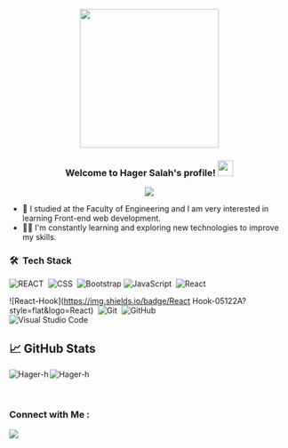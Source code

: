 


<p align="center">
  <img width="250" src="https://media.giphy.com/media/jIgXf4hgbHCeKiXpvt/giphy.gif">
</p>

<h3 align="center">
  Welcome to Hager Salah's profile!
  <img src="https://media.giphy.com/media/hvRJCLFzcasrR4ia7z/giphy.gif" width="28">
</h3>

<!-- Typing SVG by DenverCoder1 - https://github.com/DenverCoder1/readme-typing-svg -->
<p align="center">
  <a href="https://github.com/DenverCoder1/readme-typing-svg"><img src="https://readme-typing-svg.herokuapp.com/?lines=Front-end%20web%20developer;Always%20learning%20new%20things&font=Fira%20Code&center=true&width=440&height=45&color=f75c7e&vCenter=true&size=22"></a>
</p> 

- 🏢 I studied at the Faculty of Engineering and I am very interested in learning Front-end web development.
- 👨‍💻 I'm constantly learning and exploring new technologies to improve my skills.

### 🛠 &nbsp;Tech Stack

![REACT](https://img.shields.io/badge/-HTML-05122A?style=flat&logo=HTML5)&nbsp;
![CSS](https://img.shields.io/badge/-CSS-05122A?style=flat&logo=CSS3&logoColor=1572B6)&nbsp;
![Bootstrap](https://img.shields.io/badge/-Bootstrap-05122A?style=flat&logo=bootstrap&logoColor=563D7C)
![JavaScript](https://img.shields.io/badge/-JavaScript-05122A?style=flat&logo=javascript)&nbsp;
![React](https://img.shields.io/badge/-REACT-05122A?style=flat&logo=REACT)&nbsp;<br />

![React-Hook](https://img.shields.io/badge/React Hook-05122A?style=flat&logo=React)&nbsp;
![Git](https://img.shields.io/badge/-Git-05122A?style=flat&logo=git)&nbsp;
![GitHub](https://img.shields.io/badge/-GitHub-05122A?style=flat&logo=github)&nbsp;
<br />
![Visual Studio Code](https://img.shields.io/badge/-Visual%20Studio%20Code-05122A?style=flat&logo=visual-studio-code&logoColor=007ACC)&nbsp;

## &#x1f4c8; GitHub Stats

<p align="left"><img align="left" src="https://github-readme-stats.vercel.app/api/top-langs?username=Hager-h&show_icons=true&locale=en&layout=compact&theme=radical" alt="Hager-h" /></p>

 
 <p><img align="center" src="https://github-readme-streak-stats.herokuapp.com/?user=Hager-h&theme=radical" alt="Hager-h" /></p>
 
 <br />




### Connect with Me :

<a href="https://www.linkedin.com/in/hager-salah-385425264/" target="_blank"><img src="https://img.shields.io/badge/-Hager%20Salah-0077B5?style=for-the-badge&logo=Linkedin&logoColor=white"/></a>

